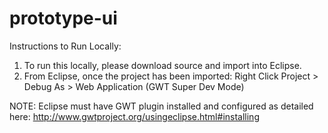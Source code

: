 # prototype-ui

Instructions to Run Locally:

1. To run this locally, please download source and import into Eclipse.
2. From Eclipse, once the project has been imported: Right Click Project > Debug As > Web Application (GWT Super Dev Mode)

NOTE: Eclipse must have GWT plugin installed and configured as detailed here: http://www.gwtproject.org/usingeclipse.html#installing
